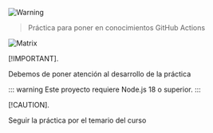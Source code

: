 ![Warning](https://img.shields.io/badge/⚠️-Warning-orange)

> Práctica para poner en conocimientos GitHub Actions

![Matrix](https://img.shields.io/matrix/Devormar)



[!IMPORTANT].

Debemos de poner atención al desarrollo de la práctica

::: warning
Este proyecto requiere Node.js 18 o superior.
:::


[!CAUTION].

Seguir la práctica por el temario del curso
